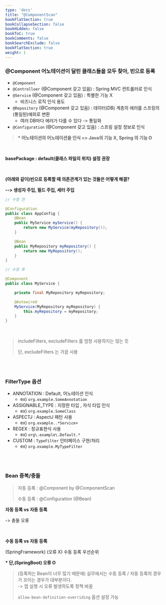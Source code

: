 ```yaml
---
type: 'docs'
title: "@ComponentScan"
bookFlatSection: true
bookCollapseSection: false
bookHidden: false
bookToC: true
bookComments: false
bookSearchExclude: false
bookFlatSection: true
weight: 1
---
```


### @Component 어노테이션이 달린 클래스들을 모두 찾아, 빈으로 등록

- `@Component`
- `@Controlloer` (@Component 갖고 있음) : Spring MVC 컨트롤러로 인식
- `@Service` (@Component 갖고 있음) : 특별한 기능 X
  - 비즈니스 로직 인식 용도
- `@Repository` (@Component 갖고 있음) : 데이터(DB) 계층의 에러를 스프링의 (통일된)예외로 변환
  - 여러 DB마다 에러가 다를 수 있다 -> 통일화
- `@Configuration` (@Component 갖고 있음) : 스프링 설정 정보로 인식

> **\* 어노테이션의 어노테이션을 인식 => Java의 기능 X, Spring 의 기능 O**

<br>

**basePackage : default(클래스 파일의 위치) 설정 권장**

<br>

**(아래와 같이)빈으로 등록할 때 의존관계가 있는 것들은 어떻게 해결?**

**--> 생성자 주입, 필드 주입, 세터 주입**


```java
// 수정 전

@Configuration
public class AppConfig {
    @Bean
    public MyService myService() {
        return new MyService(myRepository());
    }

    @Bean
    public MyRepository myRepository() {
        return new MyRepository();
    }
}
```

```java
// 수정 후

@Component
public class MyService {

    private final MyRepository myRepository;

    @Autowired
    MyService(MyRepository myRepository) {
        this.myRepository = myRepository;
    }
}
```

<br>

> includeFilters, excludeFilters 를 엄청 사용하지는 않는 듯 <br>
> 
> 단, excludeFilters 는 가끔 사용

<br><br>

### FilterType 옵션 

- ANNOTATION : Default, 어노테이션 인식
  - ex) `org.example.SomeAnnotation`
- ASSIGNABLE_TYPE : 지정한 타입 , 자식 타입 인식
  - ex) `org.example.SomeClass`
- ASPECTJ : AspectJ 패턴 사용
  - ex) `org.example..*Service+`
- REGEX : 정규표현식 사용
  - ex) `org\.example\.Default.*`
- CUSTOM : `TypeFilter` 인터페이스 구현/처리
  - ex) `org.example.MyTypeFilter`


<br><br>

### Bean 중복/충돌

> 자동 등록 : @Component by @ComponentScan
> 
> 수동 등록 : @Configuration (@Bean)

**자동 등록 vs 자동 등록**

-> 충돌 오류

<br>

**수동 등록 vs 자동 등록**

(SpringFramework) (오류 X) 수동 등록 우선순위 

**\* 단,(SpringBoot) 오류 O**

> (등록하는 Bean이 너무 많기 때문에) 실무에서는 수동 등록 / 자동 등록의 경우가 꼬이는 경우가 대부분이다. <br>
> -> 앱 실행 시 오류 발생하도록 정책 바꿈
> 
> `allow-bean-definition-overriding` 옵션 설정 가능
